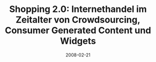 ---
abstract: ''
authors:
- Peter Leitner
- Thomas Grechenig
date: '2008-02-21'
featured: false
links:
- name: Publik
  url: https://publik.tuwien.ac.at/showentry.php?ID=183623&lang=2
publication: 'Talk: Internationales Rechtsinformatik Symposion 2008, Salzburg, Austria;
  02-21-2008 - 02-23-2008; in: "Komplexitätsgrenzen der Rechtsinformatik : Tagungsband
  des 11. Internationalen Rechtsinformatik Symposions, IRIS 2008", E. Schweighofer,
  A. Geist, G. Heindl et al. (ed.); Boorberg Verlag, (2008), ISBN: 978-3-415-04130-1;
  393 - 401'
publication_types:
- '1'
publishDate: '2008-02-21'
title: 'Shopping 2.0: Internethandel im Zeitalter von Crowdsourcing, Consumer Generated
  Content und Widgets'
url_pdf: http://irisj.eu/konf09/
---
